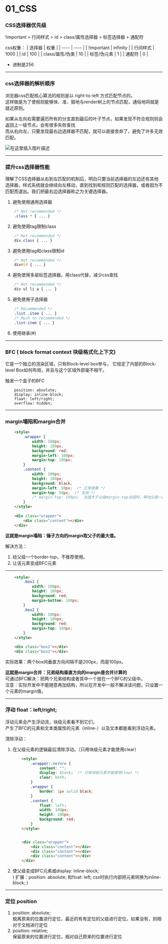 # 01_CSS

### CSS选择器优先级
!important > 行间样式 > id > class/属性选择器 > 标签选择器 > 通配符

css权重：
|  选择器         | 权重     |
|  ----          | ----     |
| !important     | infinity |
| 行间样式        | 1000     |
| id              | 100     |
| class/属性/伪类  | 10      |
| 标签/伪元素      | 1       |
| 通配符           | 0       |

+ 进制是256

---



### css选择器的解析顺序

浏览器css匹配核心算法的规则是以 right-to-left 方式匹配节点的。  
这样做是为了使规则能够快、准、狠地与render树上的节点匹配，通俗地将就是 就近原则。

如果从左向右需要遍历所有的分支直到最后的叶子节点，如果发现不符合规则则会返回上一级节点。会有很多失败查找  
而从右向左，只要发现最右边选择器不匹配，就可以直接舍弃了，避免了许多无效匹配。

![在这里插入图片描述]()



---
### 提升css选择器性能

理解了CSS选择器从右到左匹配的机制后，明白只要当前选择器的左边还有其他选择器，样式系统就会继续向左移动，直到找到和规则匹配的选择器，或者因为不匹配而退出。我们把最右边选择器称之为关键选择器。

1. 避免使用通用选择器
```css
    /* Not recommended */
    .class * { ... }
```

2. 避免使用tag限制class
```css
    /* Not recommended */
    div.class { ... }
```

3. 避免使用tag和class限制id
```css
    /* Not recommended */
    div#id { ... }
```

4. 避免使用多层标签选择器。用class代替，减少css查找
```css
    /* Not recommended */
    div ul li a { ... }
```

5. 避免使用子选择器

```css
    /* Recommended */
    .list .item { ... }
    /* Much to recommended */
    .list-item { ... }
```
6. 使用继承(#)  


---
### BFC ( block format context 块级格式化上下文)  
它是一个独立的渲染区域，只有Block-level box参与， 它规定了内部的Block-level Box如何布局，并且与这个区域外部毫不相干。  

触发一个盒子的BFC
```
    position: absolute;
    display: inline-block;
    float: left/right;
    overflow: hidden;
```




---
### margin塌陷和margin合并
```html
    <style>
        .wrapper {
            width: 100px;
            height: 100px;
            background: red;
            margin-left: 100px;
            margin-top: 100px;
        }
        .content {
            width: 100px;
            height: 100px;
            background: black;
            margin-left: 50px;  /* 正常效果 */
            margin-top: 50px;  /* 无效 */
            /* margin-top: 150px;  当值大于父级margin-top当值时，带动父级一起生效 */
        }
    </style>
    
    <div class="wrapper">
        <div class="content"></div>
    </div>
```

__这就是margin塌陷：锤子方向的margin取父子的最大值。__  

解决方法：
1. 给父级一个border-top，不推荐使用。
2. 让该元素变成BFC元素

---

```html
    <style>
        .box1 {
            width: 100px;
            height: 100px;
            background: red;
            margin-bottom: 100px;
        }
        .box2 {
            width: 100px;
            height: 100px;
            background: red;
            margin-top: 100px;
        }
    </style>

    <div class="box1"></div>
    <div class="box2"></div>
```
实际效果：两个box间垂直方向间隔不是200px，而是100px。  

__这就是margin合并：兄弟结构垂直方向的margin是合并计算的__   
可通过BFC解决：把两个兄弟结构或者其中一个放在一个BFC的父级中。  
注意：实际开发中不能随意再加结构，所以在开发中一般不解决该问题，只设置一个元素的margin值。


---
### 浮动 float：left/right;  
浮动元素会产生浮动流，块级元素看不到它们，  
产生了BFC的元素和文本类属性的元素（inline-）以及文本都能看到浮动元素。  

清除浮动：
1. 在父级元素的逻辑最后清除浮动。（只用块级元素才能使用clear）
    ```html
        <style>
            .wrapper::before {
                content: "";
                display: block;  /* 只有块级元素才能使用clear */
                clear: both;
            }
            .wrapper {
                border: 1px solid black;
            }
            .content {
                float: left;
                width: 100px;
                height: 100px;
                background: red;
            }
        </style>


        <div class="wrapper">
            <div class="content"></div>
            <div class="content"></div>
            <div class="content"></div>
        </div>
    ```
2. 使父级变成BFC元素或display: inline-block;  
( 扩展：position: absolute; 和float: left; css时执行内部把元素转换为inline-block; )


---
### 定位 position
1. position: absolute;  
脱离原来的位置进行定位，最近的有有定位的父级进行定位，如果没有，则相对于文档进行定位
2. position: relative;  
保留原来的位置进行定位，相对自己原来的位置进行定位



